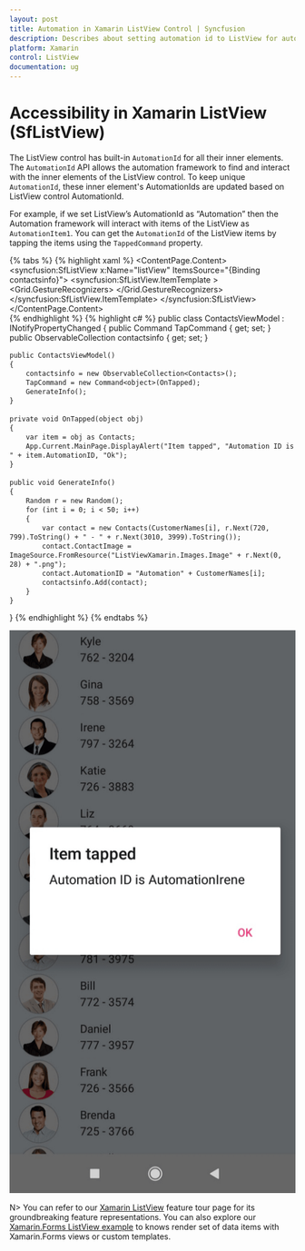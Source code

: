 ```yaml
---
layout: post 
title: Automation in Xamarin ListView Control | Syncfusion
description: Describes about setting automation id to ListView for automation framework to find and interact with control inner elements.
platform: Xamarin
control: ListView
documentation: ug
---
```

# Accessibility in Xamarin ListView (SfListView)

The ListView control has built-in `AutomationId` for all their inner elements. The `AutomationId` API allows the automation framework to find and interact with the inner elements of the ListView control. To keep unique `AutomationId`, these inner element's AutomationIds are updated based on ListView control AutomationId.

For example, if we set ListView’s AutomationId as “Automation” then the Automation framework will interact with items of the ListView as `AutomationItem1`. You can get the `AutomationId` of the ListView items by tapping the items using the `TappedCommand` property.

{% tabs %}
{% highlight xaml %}
<ContentPage xmlns:syncfusion="clr-namespace:Syncfusion.ListView.XForms;assembly=Syncfusion.SfListView.XForms">
    <ContentPage.Content>
        <StackLayout>
            <syncfusion:SfListView x:Name="listView" ItemsSource="{Binding contactsinfo}">
                <syncfusion:SfListView.ItemTemplate >
                    <DataTemplate>
                        <Grid x:Name="grid" AutomationId="{Binding AutomationID}">
                            <Grid.GestureRecognizers>
                                <TapGestureRecognizer Command="{Binding Source={x:Reference listView}, Path=BindingContext.TapCommand}" CommandParameter="{Binding .}"/>
                            </Grid.GestureRecognizers>
						</Grid>
                    </DataTemplate>
                </syncfusion:SfListView.ItemTemplate>
            </syncfusion:SfListView>
        </StackLayout>
    </ContentPage.Content>					
</ContentPage>
{% endhighlight %}
{% highlight c# %}
public class ContactsViewModel : INotifyPropertyChanged
{
    public Command<object> TapCommand { get; set; }
    public ObservableCollection<Contacts> contactsinfo { get; set; }

    public ContactsViewModel()
    {
        contactsinfo = new ObservableCollection<Contacts>();
        TapCommand = new Command<object>(OnTapped);
        GenerateInfo();
    }

    private void OnTapped(object obj)
    {
        var item = obj as Contacts;
        App.Current.MainPage.DisplayAlert("Item tapped", "Automation ID is " + item.AutomationID, "Ok");
    }

    public void GenerateInfo()
    {
        Random r = new Random();
        for (int i = 0; i < 50; i++)
        {
            var contact = new Contacts(CustomerNames[i], r.Next(720, 799).ToString() + " - " + r.Next(3010, 3999).ToString());
            contact.ContactImage = ImageSource.FromResource("ListViewXamarin.Images.Image" + r.Next(0, 28) + ".png");
            contact.AutomationID = "Automation" + CustomerNames[i];
            contactsinfo.Add(contact);
        }
    }
}
{% endhighlight %}
{% endtabs %}

![Accessibility in listview](SfListView_images/Accessibility.png)

N> You can refer to our [Xamarin ListView](https://www.syncfusion.com/xamarin-ui-controls/xamarin-listview) feature tour page for its groundbreaking feature representations. You can also explore our [Xamarin.Forms ListView example](https://github.com/SyncfusionExamples/ListView-GettingStarted-in-Xamarin-Forms) to knows  render set of data items with Xamarin.Forms views or custom templates.